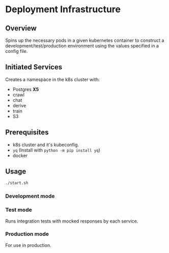 # Deployment Infrastructure

## Overview

Spins up the necessary pods in a given kubernetes container to construct a development/test/production
environment using the values specified in a config file.

## Initiated Services

Creates a namespace in the k8s cluster with:

- Postgres **X5**
- crawl
- chat
- derive
- train
- S3

## Prerequisites

- k8s cluster and it's kubeconfig.
- `yq` (Install with `python -m pip install yq`)
- docker

## Usage

```bash
./start.sh
```

### Development mode

### Test mode

Runs integration tests with mocked responses by each service.

### Production mode

For use in production.
